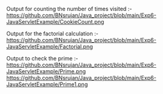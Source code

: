 Output for counting the number of times visited :-                         
https://github.com/BNsrujan/Java_project/blob/main/Exp6-JavaServletExample/CookieCount.png

Output for the factorial calculation :-                               
https://github.com/BNsrujan/Java_project/blob/main/Exp6-JavaServletExample/Factorial.png

Output to check the prime :-                     
https://github.com/BNsrujan/Java_project/blob/main/Exp6-JavaServletExample/Prime.png
https://github.com/BNsrujan/Java_project/blob/main/Exp6-JavaServletExample/Prime1.png

